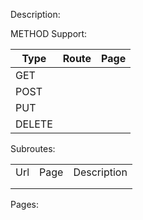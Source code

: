 Description:

  

  

METHOD Support:

|Type|Route|Page|
|---|---|---|
|GET|||
|POST|||
|PUT|||
|DELETE|||

  

Subroutes:

|   |   |   |
|---|---|---|
|Url|Page|Description|
||||
||||

  

  

  

Pages: